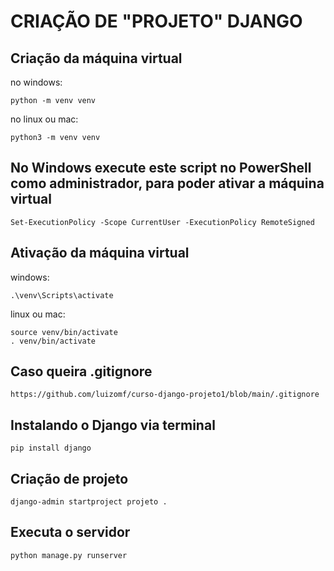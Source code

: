 # CRIAÇÃO DE "PROJETO" DJANGO

## Criação da máquina virtual

no windows:
```
python -m venv venv 
```

no linux ou mac:
```
python3 -m venv venv 
```

## No Windows execute este script no PowerShell como administrador, para poder ativar a máquina virtual 
```
Set-ExecutionPolicy -Scope CurrentUser -ExecutionPolicy RemoteSigned
```

## Ativação da máquina virtual

windows: 
```
.\venv\Scripts\activate
```
linux ou mac: 
```
source venv/bin/activate
. venv/bin/activate
```

## Caso queira .gitignore
```
https://github.com/luizomf/curso-django-projeto1/blob/main/.gitignore
```

## Instalando o Django via terminal 
```
pip install django
```

## Criação de projeto 
```
django-admin startproject projeto .
```


## Executa o servidor
```
python manage.py runserver 
```



